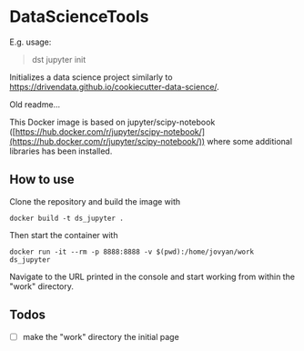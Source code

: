 # DataScienceTools

E.g. usage:

> dst jupyter init

Initializes a data science project similarly to https://drivendata.github.io/cookiecutter-data-science/.


Old readme...


This Docker image is based on jupyter/scipy-notebook ([https://hub.docker.com/r/jupyter/scipy-notebook/](https://hub.docker.com/r/jupyter/scipy-notebook/)) where some additional libraries has been installed.


## How to use

Clone the repository and build the image with 

    docker build -t ds_jupyter .

Then start the container with 

    docker run -it --rm -p 8888:8888 -v $(pwd):/home/jovyan/work ds_jupyter

Navigate to the URL printed in the console and start working from within the "work" directory.


## Todos

- [ ] make the "work" directory the initial page
